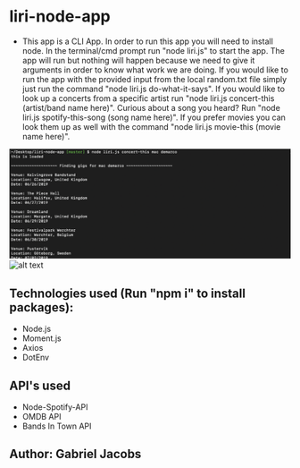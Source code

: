 # liri-node-app

* This app is a CLI App. In order to run this app you will need to install node. In the terminal/cmd prompt run "node liri.js" to start the app. The app will run but nothing will happen because we need to give it arguments in order to know what work we are doing. If you would like to run the app with the provided input from the local random.txt file simply just run the command "node liri.js do-what-it-says". If you would like to look up a concerts from a specific artist run "node liri.js concert-this (artist/band name here)". Curious about a song you heard? Run "node liri.js spotify-this-song (song name here)". If you prefer movies you can look them up as well with the command "node liri.js movie-this (movie name here)".

![alt text](scrnsht1.png)
![alt text](scrnsht2.png)

## Technologies used (Run "npm i" to install packages):
* Node.js 
* Moment.js
* Axios
* DotEnv

## API's used
* Node-Spotify-API
* OMDB API
* Bands In Town API

## Author: Gabriel Jacobs